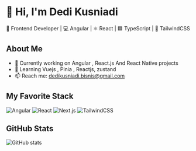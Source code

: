 # 👋 Hi, I'm Dedi Kusniadi

🚀 Frontend Developer | 💻 Angular | ⚛️ React | 🟦 TypeScript | 🎨 TailwindCSS

## About Me
- 🔭 Currently working on Angular , React.js And React Native projects
- 🌱 Learning Vuejs , Pinia , Reactjs, zustand
- 📫 Reach me: dedikusniadi.bisnis@gmail.com

## My Favorite Stack
![Angular](https://img.shields.io/badge/Angular-DD0031?style=for-the-badge&logo=angular&logoColor=white)
![React](https://img.shields.io/badge/React-20232A?style=for-the-badge&logo=react&logoColor=61DAFB)
![Next.js](https://img.shields.io/badge/Next.js-000000?style=for-the-badge&logo=nextdotjs&logoColor=white)
![TailwindCSS](https://img.shields.io/badge/TailwindCSS-38B2AC?style=for-the-badge&logo=tailwindcss&logoColor=white)

## GitHub Stats
![GitHub stats](https://github-readme-stats.vercel.app/api?username=dedikusniadi2026&show_icons=true&theme=radical)

